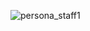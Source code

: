 ![persona_staff1](https://user-images.githubusercontent.com/61629843/145607193-846c9e4e-3df6-4110-b502-8debc100a411.jpeg)

